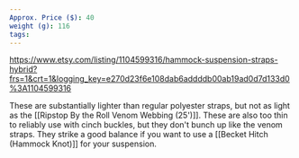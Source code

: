 ```yaml
---
Approx. Price ($): 40
weight (g): 116
tags:
---
```

https://www.etsy.com/listing/1104599316/hammock-suspension-straps-hybrid?frs=1&crt=1&logging_key=e270d23f6e108dab6addddb00ab19ad0d7d133d0%3A1104599316

These are substantially lighter than regular polyester straps, but not as light as the [[Ripstop By the Roll Venom Webbing (25')]]. These are also too thin to reliably use with cinch buckles, but they don't bunch up like the venom straps. They strike a good balance if you want to use a [[Becket Hitch (Hammock Knot)]] for your suspension.
